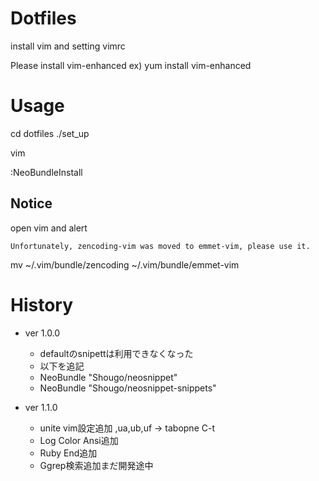 # Dotfiles

install vim and setting vimrc

Please install vim-enhanced
ex) yum install vim-enhanced

# Usage

cd dotfiles
./set_up

vim

:NeoBundleInstall

## Notice
open vim and alert

```
Unfortunately, zencoding-vim was moved to emmet-vim, please use it.
```
mv ~/.vim/bundle/zencoding ~/.vim/bundle/emmet-vim


# History
* ver 1.0.0
  - defaultのsnipettは利用できなくなった
  - 以下を追記
  - NeoBundle "Shougo/neosnippet"
  - NeoBundle "Shougo/neosnippet-snippets"

* ver 1.1.0
  - unite vim設定追加 ,ua,ub,uf -> tabopne C-t
  - Log Color Ansi追加
  - Ruby End追加
  - Ggrep検索追加まだ開発途中

